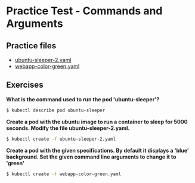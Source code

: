 # Practice Test - Commands and Arguments

## Practice files

* [ubuntu-sleeper-2.yaml](ubuntu-sleeper-2.yaml)
* [webapp-color-green.yaml](webapp-color-green.yaml)

## Exercises

**What is the command used to run the pod 'ubuntu-sleeper'?**

```bash
$ kubectl describe pod ubuntu-sleeper
```

**Create a pod with the ubuntu image to run a container to sleep for 5000 seconds. Modify the file ubuntu-sleeper-2.yaml.**

```bash
$ kubectl create -f ubuntu-sleeper-2.yaml
```

**Create a pod with the given specifications. By default it displays a 'blue' background. Set the given command line arguments to change it to 'green'**

```bash
$ kubectl create -f webapp-color-green.yaml
```
